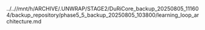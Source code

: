 ../..//mnt/h/ARCHIVE/.UNWRAP/STAGE2/DuRiCore_backup_20250805_111604/backup_repository/phase5_5_backup_20250805_103800/learning_loop_architecture.md